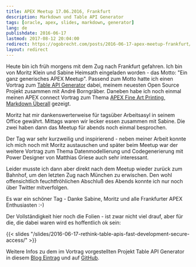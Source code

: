 ```yaml
---
title: APEX Meetup 17.06.2016, Frankfurt
description: Markdown und Table API Generator
tags: [oracle, apex, slides, markdown, generator]
lang: de
publishdate: 2016-06-17
lastmod: 2017-08-12 20:04:00
redirect: https://ogobrecht.com/posts/2016-06-17-apex-meetup-frankfurt/
layout: redirect
---
```

Heute bin ich früh morgens mit dem Zug nach Frankfurt gefahren. Ich bin von Moritz Klein und Sabine Heimsath eingeladen worden - das Motto: "Ein ganz generisches APEX Meetup". Passend zum Motto hatte ich einen Vortrag zum [Table API Generator][1] dabei, meinem neuesten Open Source Projekt zusammen mit André Borngräber. Daneben habe ich noch einmal meinen APEX connect Vortrag zum Thema [APEX Fine Art Printing, Markdown Überall][2] gezeigt.

Moritz hat mir dankenswerterweise für tagsüber Arbeitsasyl in seinem Office gewährt. Mittags waren wir lecker essen zusammen mit Sabine. Die zwei haben dann das Meetup für abends noch einmal besprochen.

Der Tag war sehr kurzweilig und inspirierend - neben meiner Arbeit konnte ich mich noch mit Moritz austauschen und später beim Meetup war der weitere Vortrag zum Thema Datenmodellierung und Codegenerierung mit Power Designer von Matthias Griese auch sehr interessant.

Leider musste ich dann aber direkt nach dem Meetup wieder zurück zum Bahnhof, um den letzten Zug nach München zu erwischen. Den wohl offensichtlich feuchtfröhlichen Abschluß des Abends konnte ich nur noch über Twitter mitverfolgen.

Es war ein schöner Tag - Danke Sabine, Moritz und alle Frankfurter APEX Enthusiasten :-)

Der Vollständigkeit hier noch die Folien - ist zwar nicht viel drauf, aber für die, die dabei waren wird es hoffentlich ok sein:

{{< slides "/slides/2016-06-17-rethink-table-apis-fast-development-secure-access/" >}}

Weitere Infos zu dem im Vortrag vorgestellten Projekt Table API Generator in diesem [Blog Eintrag][1] und auf [GitHub][3].

[1]: /posts/2016-06-10-table-api-generator/
[2]: /posts/2016-04-26-apex-fine-art-printing-markdown-ueberall/
[3]: https://github.com/OraMUC/table-api-generator

